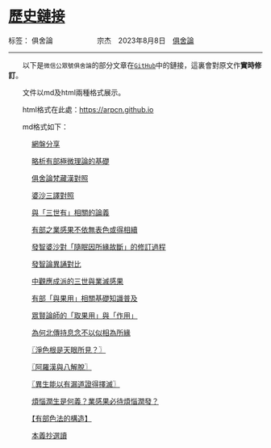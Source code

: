 ﻿# [歷史鏈接][1]

标签： 俱舍論
　　　　　　宗杰　2023年8月8日　[俱舍論](https://mp.weixin.qq.com/s/HNNfqC3dI2HMy4MXRWK-pw)

---

　　以下是`微信公眾號俱舍論`的部分文章在[`GitHub`](https://github.com/arpcn/abhidharma)中的鏈接，這裏會對原文作**實時修訂**。

　　文件以md及html兩種格式展示。

　　html格式在此處：https://arpcn.github.io 

　　md格式如下：

　 　　[網盤分享](https://github.com/arpcn/abhidharma/blob/main/md/share.md)

　 　　[略析有部極微理論的基礎](https://github.com/arpcn/abhidharma/blob/main/md/略析有部極微理論的基礎.md)

　 　　[俱舍論梵藏漢對照](https://github.com/arpcn/abhidharma/blob/main/md/俱舍論梵藏漢%20%20.txt)

　 　　[婆沙三譯對照](https://github.com/arpcn/abhidharma/tree/main/md/vibhasa)

　 　　[與「三世有」相關的論義](https://github.com/arpcn/abhidharma/blob/main/md/與「三世有」相關的論義.md)

　 　　[有部之業感果不依無表色或得相續](https://github.com/arpcn/abhidharma/blob/main/md/有部之業感果不依無表色或得相續.md)

　 　　[發智婆沙對「隨眠因所緣故斷」的修訂過程](https://github.com/arpcn/abhidharma/blob/main/md/發智婆沙對「隨眠因所緣故斷」的修訂過程.md)

　 　　[發智論異誦對比](https://github.com/arpcn/abhidharma/blob/main/md/發智論異誦對比.md)

　 　　[中觀應成派的三世與業滅感果](https://github.com/arpcn/abhidharma/blob/main/md/中觀應成派的三世與業滅感果.md)

　 　　[有部「與果用」相關基礎知識普及](https://github.com/arpcn/abhidharma/blob/main/md/有部「與果用」相關基礎知識普及.md)

　 　　[眾賢論師的「取果用」與「作用」](https://github.com/arpcn/abhidharma/blob/main/md/眾賢論師的「取果用」與「作用」.md)

　 　　[為何北傳持息念不以似相為所緣](https://github.com/arpcn/abhidharma/blob/main/md/為何北傳持息念不以似相為所緣.md)

　 　　[〖淨色根是天眼所見？〗](https://github.com/arpcn/abhidharma/blob/main/md/〖淨色根是天眼所見？〗.md)

　 　　[〖阿羅漢與八解脫〗](https://github.com/arpcn/abhidharma/blob/main/md/〖阿羅漢與八解脫〗.md)

　 　　[〖異生能以有漏道證得擇滅〗](https://github.com/arpcn/abhidharma/blob/main/md/〖異生能以有漏道證得擇滅〗.md)

　 　　[煩惱潤生是何義？業感果必待煩惱潤發？](https://github.com/arpcn/abhidharma/blob/main/md/煩惱潤生是何義？業感果必待煩惱潤發？.md)

　 　　[【有部色法的構造】](https://github.com/arpcn/abhidharma/blob/main/md/【有部色法的構造】.md)

　 　　[本義抄選讀](https://github.com/arpcn/abhidharma/blob/main/md/本義抄選讀.md)


  [1]: https://github.com/arpcn/abhidharma

